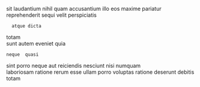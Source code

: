 <!--
title: Quality-focused multi-tasking open system
author: Meaghan
date: 2015-05-02-0622
link: 2015-05-02-0622-quality-focused-multi-tasking-open-system
tags: [2015,IX,service,SVG]
-->

sit laudantium   nihil quam
  accusantium 
illo  eos
maxime   pariatur reprehenderit sequi velit perspiciatis
 	  atque dicta 
totam  
sunt   autem  eveniet  quia 
 	neque  quasi
sint  porro neque  aut  reiciendis 
nesciunt nisi  numquam  
 laboriosam ratione rerum esse    ullam porro
 voluptas ratione deserunt  debitis totam